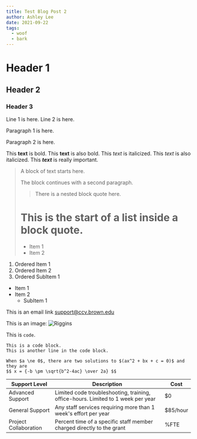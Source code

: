 ```yaml
---
title: Test Blog Post 2
author: Ashley Lee
date: 2021-09-22
tags:
  - woof
  - bark
---
```


# Header 1
## Header 2
### Header 3

Line 1 is here.
Line 2 is here.

Paragraph 1 is here.

Paragraph 2 is here.

This **text** is bold.
This __text__ is also bold.
This *text* is italicized.
This _text_ is also italicized.
This ***text*** is really important.

> A block of text starts here.
>
> The block continues with a second paragraph.
>
>> There is a nested block quote here.
>
> # This is the start of a list inside a block quote.
> - Item 1
> - Item 2

1. Ordered Item 1
2. Ordered Item 2
  1. Ordered SubItem 1

* Item 1
* Item 2
  * SubItem 1

This is an email link [support@ccv.brown.edu](mailto:support@ccv.brown.edu)

This is an image:
![Riggins](/images/blog/test.png)

This is `code`.

    This is a code block.
    This is another line in the code block.

    When $a \ne 0$, there are two solutions to $(ax^2 + bx + c = 0)$ and they are
    $$ x = {-b \pm \sqrt{b^2-4ac} \over 2a} $$

<div>
  <table style=" font-size:0.9rem; margin-bottom:2rem;">
    <thead>
      <tr>
        <th>Support Level</th>
        <th>Description</th>
        <th>Cost</th>
      </tr>
    </thead>
    <tbody>
      <tr>
        <td>Advanced Support</td>
        <td>Limited code troubleshooting, training, office-hours. Limited to 1 week per year</td>
        <td>$0</td>
      </tr>
      <tr>
        <td>General Support</td>
        <td>Any staff services requiring more than 1 week's effort per year</td>
        <td>$85/hour</td>
      </tr>
      <tr>
        <td>Project Collaboration</td>
        <td>Percent time of a specific staff member charged directly to the grant</td>
        <td>%FTE</td>
      </tr>
    </tbody>
  </table>
</div>
